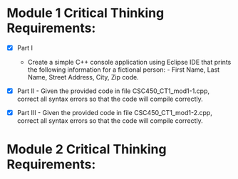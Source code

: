 # Module 1 Critical Thinking Requirements:
- [x] Part I
   - Create a simple C++ console application using Eclipse IDE that prints the following information for a fictional person:
                        - First Name, Last Name, Street Address, City, Zip code.
- [x] Part II
                - Given the provided code in file CSC450_CT1_mod1-1.cpp, correct all syntax errors so that the code will compile correctly.
        
- [x] Part III
                - Given the provided code in file CSC450_CT1_mod1-2.cpp, correct all syntax errors so that the code will compile correctly.
                
# Module 2 Critical Thinking Requirements:
